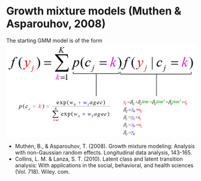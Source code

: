 
 Growth mixture models (Muthen & Asparouhov, 2008)
========================================================


The starting GMM model is of the  form
<img link src="./figure_rmd/GMMstartingModel.png" alt="GMM Model" style="width:700px;"/>  

* Muthén, B., & Asparouhov, T. (2008). Growth mixture modeling: Analysis with non-Gaussian random effects. Longitudinal data analysis, 143-165.
* Collins, L. M. & Lanza, S. T. (2010). Latent class and latent transition analysis: With applications in the social, behavioral, and health sciences (Vol. 718). Wiley. com.
